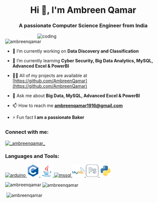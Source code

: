<h1 align="center">Hi 👋, I'm Ambreen Qamar</h1>
<h3 align="center">A passionate Computer Science Engineer from India</h3>

<img align="right" alt="coding" width="400" src="https://user-images.githubusercontent.com/55389276/140866485-8fb1c876-9a8f-4d6a-98dc-08c4981eaf70.gif">

<p align="left"> <img src="https://komarev.com/ghpvc/?username=ambreenqamar&label=Profile%20views&color=0e75b6&style=flat" alt="ambreenqamar" /> </p>

- 🔭 I’m currently working on **Data Discovery and Classification**

- 🌱 I’m currently learning **Cyber Security, Big Data Analytics, MySQL, Advanced Excel & PowerBI**

- 👨‍💻 All of my projects are available at [https://github.com/AmbreenQamar](https://github.com/AmbreenQamar)

- 💬 Ask me about **Big Data, MySQL, Advanced Excel & PowerBI**

- 📫 How to reach me **ambreenqamar1916@gmail.com**

- ⚡ Fun fact **I am a passionate Baker**


<h3 align="left">Connect with me:</h3>
<p align="left">
<a href="https://instagram.com/_ambreenqamar_" target="blank"><img align="center" src="https://raw.githubusercontent.com/rahuldkjain/github-profile-readme-generator/master/src/images/icons/Social/instagram.svg" alt="_ambreenqamar_" height="30" width="40" /></a>
</p>

<h3 align="left">Languages and Tools:</h3>
<p align="left"> <a href="https://www.arduino.cc/" target="_blank" rel="noreferrer"> <img src="https://cdn.worldvectorlogo.com/logos/arduino-1.svg" alt="arduino" width="40" height="40"/> </a> <a href="https://www.cprogramming.com/" target="_blank" rel="noreferrer"> <img src="https://raw.githubusercontent.com/devicons/devicon/master/icons/c/c-original.svg" alt="c" width="40" height="40"/> </a> <a href="https://www.java.com" target="_blank" rel="noreferrer"> <img src="https://raw.githubusercontent.com/devicons/devicon/master/icons/java/java-original.svg" alt="java" width="40" height="40"/> </a> <a href="https://www.microsoft.com/en-us/sql-server" target="_blank" rel="noreferrer"> <img src="https://www.svgrepo.com/show/303229/microsoft-sql-server-logo.svg" alt="mssql" width="40" height="40"/> </a> <a href="https://www.mysql.com/" target="_blank" rel="noreferrer"> <img src="https://raw.githubusercontent.com/devicons/devicon/master/icons/mysql/mysql-original-wordmark.svg" alt="mysql" width="40" height="40"/> </a> <a href="https://www.photoshop.com/en" target="_blank" rel="noreferrer"> <img src="https://raw.githubusercontent.com/devicons/devicon/master/icons/photoshop/photoshop-line.svg" alt="photoshop" width="40" height="40"/> </a> <a href="https://www.python.org" target="_blank" rel="noreferrer"> <img src="https://raw.githubusercontent.com/devicons/devicon/master/icons/python/python-original.svg" alt="python" width="40" height="40"/> </a> </p>

<p><img align="left" src="https://github-readme-stats.vercel.app/api/top-langs?username=ambreenqamar&show_icons=true&locale=en&layout=compact" alt="ambreenqamar" /></p>

<p>&nbsp;<img align="center" src="https://github-readme-stats.vercel.app/api?username=ambreenqamar&show_icons=true&locale=en" alt="ambreenqamar" /></p>

<p>&nbsp;<img align="center" src="https://github-readme-stats.vercel.app/api?username=ambreenqamar&show_icons=true&locale=en" alt="ambreenqamar" /></p>
<!---
AmbreenQamar/AmbreenQamar is a ✨ special ✨ repository because its `README.md` (this file) appears on your GitHub profile.
You can click the Preview link to take a look at your changes.
--->
